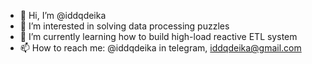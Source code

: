 - 👋 Hi, I’m @iddqdeika
- 👀 I’m interested in solving data processing puzzles
- 🌱 I’m currently learning how to build high-load reactive ETL system
- 📫 How to reach me: @iddqdeika in telegram, iddqdeika@gmail.com

<!---
iddqdeika/iddqdeika is a ✨ special ✨ repository because its `README.md` (this file) appears on your GitHub profile.
You can click the Preview link to take a look at your changes.
--->
